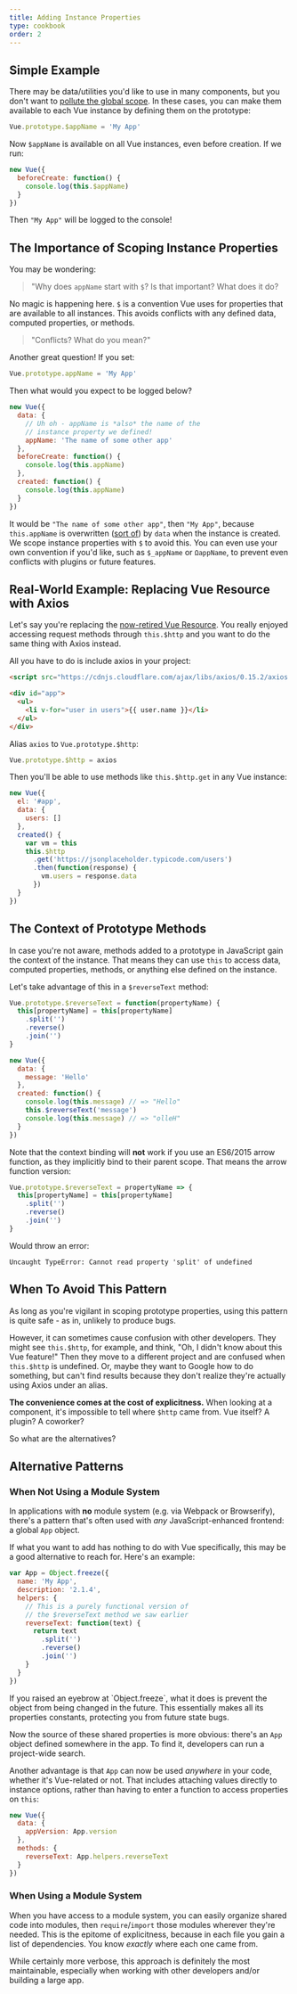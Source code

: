 ```yaml
---
title: Adding Instance Properties
type: cookbook
order: 2
---
```


## Simple Example

There may be data/utilities you'd like to use in many components, but you don't want to [pollute the global scope](https://github.com/getify/You-Dont-Know-JS/blob/master/scope%20%26%20closures/ch3.md). In these cases, you can make them available to each Vue instance by defining them on the prototype:

```js
Vue.prototype.$appName = 'My App'
```

Now `$appName` is available on all Vue instances, even before creation. If we run:

```js
new Vue({
  beforeCreate: function() {
    console.log(this.$appName)
  }
})
```

Then `"My App"` will be logged to the console!

## The Importance of Scoping Instance Properties

You may be wondering:

> "Why does `appName` start with `$`? Is that important? What does it do?

No magic is happening here. `$` is a convention Vue uses for properties that are available to all instances. This avoids conflicts with any defined data, computed properties, or methods.

> "Conflicts? What do you mean?"

Another great question! If you set:

```js
Vue.prototype.appName = 'My App'
```

Then what would you expect to be logged below?

```js
new Vue({
  data: {
    // Uh oh - appName is *also* the name of the
    // instance property we defined!
    appName: 'The name of some other app'
  },
  beforeCreate: function() {
    console.log(this.appName)
  },
  created: function() {
    console.log(this.appName)
  }
})
```

It would be `"The name of some other app"`, then `"My App"`, because `this.appName` is overwritten ([sort of](https://github.com/getify/You-Dont-Know-JS/blob/master/this%20%26%20object%20prototypes/ch5.md)) by `data` when the instance is created. We scope instance properties with `$` to avoid this. You can even use your own convention if you'd like, such as `$_appName` or `ΩappName`, to prevent even conflicts with plugins or future features.

## Real-World Example: Replacing Vue Resource with Axios

Let's say you're replacing the [now-retired Vue Resource](https://medium.com/the-vue-point/retiring-vue-resource-871a82880af4). You really enjoyed accessing request methods through `this.$http` and you want to do the same thing with Axios instead.

All you have to do is include axios in your project:

```html
<script src="https://cdnjs.cloudflare.com/ajax/libs/axios/0.15.2/axios.js"></script>

<div id="app">
  <ul>
    <li v-for="user in users">{{ user.name }}</li>
  </ul>
</div>
```

Alias `axios` to `Vue.prototype.$http`:

```js
Vue.prototype.$http = axios
```

Then you'll be able to use methods like `this.$http.get` in any Vue instance:

```js
new Vue({
  el: '#app',
  data: {
    users: []
  },
  created() {
    var vm = this
    this.$http
      .get('https://jsonplaceholder.typicode.com/users')
      .then(function(response) {
        vm.users = response.data
      })
  }
})
```

## The Context of Prototype Methods

In case you're not aware, methods added to a prototype in JavaScript gain the context of the instance. That means they can use `this` to access data, computed properties, methods, or anything else defined on the instance.

Let's take advantage of this in a `$reverseText` method:

```js
Vue.prototype.$reverseText = function(propertyName) {
  this[propertyName] = this[propertyName]
    .split('')
    .reverse()
    .join('')
}

new Vue({
  data: {
    message: 'Hello'
  },
  created: function() {
    console.log(this.message) // => "Hello"
    this.$reverseText('message')
    console.log(this.message) // => "olleH"
  }
})
```

Note that the context binding will **not** work if you use an ES6/2015 arrow function, as they implicitly bind to their parent scope. That means the arrow function version:

```js
Vue.prototype.$reverseText = propertyName => {
  this[propertyName] = this[propertyName]
    .split('')
    .reverse()
    .join('')
}
```

Would throw an error:

```log
Uncaught TypeError: Cannot read property 'split' of undefined
```

## When To Avoid This Pattern

As long as you're vigilant in scoping prototype properties, using this pattern is quite safe - as in, unlikely to produce bugs.

However, it can sometimes cause confusion with other developers. They might see `this.$http`, for example, and think, "Oh, I didn't know about this Vue feature!" Then they move to a different project and are confused when `this.$http` is undefined. Or, maybe they want to Google how to do something, but can't find results because they don't realize they're actually using Axios under an alias.

**The convenience comes at the cost of explicitness.** When looking at a component, it's impossible to tell where `$http` came from. Vue itself? A plugin? A coworker?

So what are the alternatives?

## Alternative Patterns

### When Not Using a Module System

In applications with **no** module system (e.g. via Webpack or Browserify), there's a pattern that's often used with _any_ JavaScript-enhanced frontend: a global `App` object.

If what you want to add has nothing to do with Vue specifically, this may be a good alternative to reach for. Here's an example:

```js
var App = Object.freeze({
  name: 'My App',
  description: '2.1.4',
  helpers: {
    // This is a purely functional version of
    // the $reverseText method we saw earlier
    reverseText: function(text) {
      return text
        .split('')
        .reverse()
        .join('')
    }
  }
})
```

<p class="tip">If you raised an eyebrow at `Object.freeze`, what it does is prevent the object from being changed in the future. This essentially makes all its properties constants, protecting you from future state bugs.</p>

Now the source of these shared properties is more obvious: there's an `App` object defined somewhere in the app. To find it, developers can run a project-wide search.

Another advantage is that `App` can now be used _anywhere_ in your code, whether it's Vue-related or not. That includes attaching values directly to instance options, rather than having to enter a function to access properties on `this`:

```js
new Vue({
  data: {
    appVersion: App.version
  },
  methods: {
    reverseText: App.helpers.reverseText
  }
})
```

### When Using a Module System

When you have access to a module system, you can easily organize shared code into modules, then `require`/`import` those modules wherever they're needed. This is the epitome of explicitness, because in each file you gain a list of dependencies. You know _exactly_ where each one came from.

While certainly more verbose, this approach is definitely the most maintainable, especially when working with other developers and/or building a large app.

